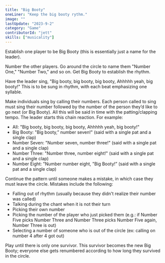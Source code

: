 ```yaml
---
title: "Big Booty"
oneLiner: "Keep the big booty rythm."
image: ""
lastUpdate: "2023-9-2"
category: "Game"
contributorId: "jett"
skills: ["musicality"]
---
```


Establish one player to be Big Booty (this is essentially just a name for the leader).

Number the other players. Go around the circle to name them "Number One," "Number Two," and so on. Get Big Booty to establish the rhythm.

Have the leader sing, "Big booty, big booty, big booty, Ahhhhh yeah, big booty!" This is to be sung in rhythm, with each beat emphasizing one syllable. 

Make individuals sing by calling their numbers. Each person called to sing must sing their number followed by the number of the person they’d like to go next (or Big Booty). All this will be said in time with the patting/clapping tempo. The leader starts this chain reaction. For example:
- All: "Big booty, big booty, big booty, Ahhhhh yeah, big booty!"
- Big Booty: "Big booty,” number seven!" (said with a single pat and a single clap)
- Number Seven: "Number seven, number three!" (said with a single pat and a single clap)
- Number Three: "Number three, number eight!" (said with a single pat and a single clap)
- Number Eight: "Number number eight, "Big Booty!” (said with a single pat and a single clap)

Continue the pattern until someone makes a mistake, in which case they must leave the circle. Mistakes include the following:
- Falling out of rhythm (usually because they didn't realize their number was called)
- Talking during the chant when it is not their turn
- Picking their own number
- Picking the number of the player who just picked them (e.g.: if Number Five picks Number Three and Number Three picks Number Five again, Number Three is out)
- Selecting a number of someone who is out of the circle (ex: calling on number 4 after 4 got out)

Play until there is only one survivor. This survivor becomes the new Big Booty; everyone else gets renumbered according to how long they survived in the circle.
